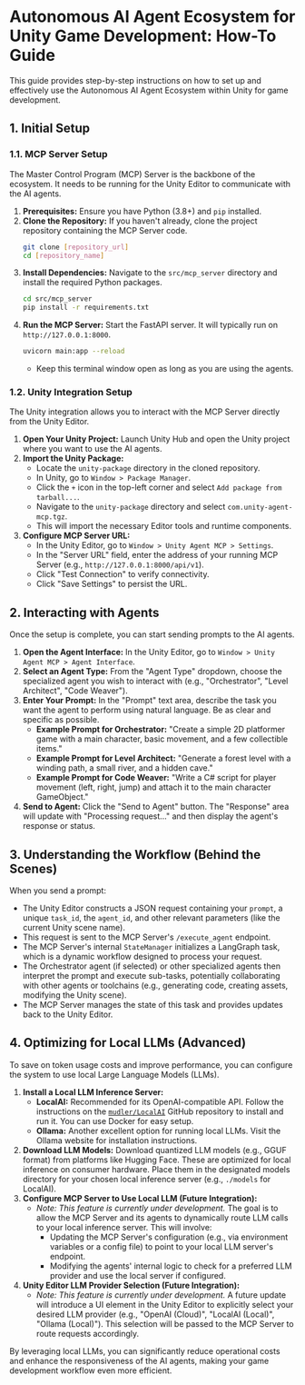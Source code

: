 # Autonomous AI Agent Ecosystem for Unity Game Development: How-To Guide

This guide provides step-by-step instructions on how to set up and effectively use the Autonomous AI Agent Ecosystem within Unity for game development.

## 1. Initial Setup

### 1.1. MCP Server Setup

The Master Control Program (MCP) Server is the backbone of the ecosystem. It needs to be running for the Unity Editor to communicate with the AI agents.

1.  **Prerequisites:** Ensure you have Python (3.8+) and `pip` installed.
2.  **Clone the Repository:** If you haven't already, clone the project repository containing the MCP Server code.
    ```bash
    git clone [repository_url]
    cd [repository_name]
    ```
3.  **Install Dependencies:** Navigate to the `src/mcp_server` directory and install the required Python packages.
    ```bash
    cd src/mcp_server
    pip install -r requirements.txt
    ```
4.  **Run the MCP Server:** Start the FastAPI server. It will typically run on `http://127.0.0.1:8000`.
    ```bash
    uvicorn main:app --reload
    ```
    *   Keep this terminal window open as long as you are using the agents.

### 1.2. Unity Integration Setup

The Unity integration allows you to interact with the MCP Server directly from the Unity Editor.

1.  **Open Your Unity Project:** Launch Unity Hub and open the Unity project where you want to use the AI agents.
2.  **Import the Unity Package:**
    *   Locate the `unity-package` directory in the cloned repository.
    *   In Unity, go to `Window > Package Manager`.
    *   Click the `+` icon in the top-left corner and select `Add package from tarball...`.
    *   Navigate to the `unity-package` directory and select `com.unity-agent-mcp.tgz`.
    *   This will import the necessary Editor tools and runtime components.
3.  **Configure MCP Server URL:**
    *   In the Unity Editor, go to `Window > Unity Agent MCP > Settings`.
    *   In the "Server URL" field, enter the address of your running MCP Server (e.g., `http://127.0.0.1:8000/api/v1`).
    *   Click "Test Connection" to verify connectivity.
    *   Click "Save Settings" to persist the URL.

## 2. Interacting with Agents

Once the setup is complete, you can start sending prompts to the AI agents.

1.  **Open the Agent Interface:** In the Unity Editor, go to `Window > Unity Agent MCP > Agent Interface`.
2.  **Select an Agent Type:** From the "Agent Type" dropdown, choose the specialized agent you wish to interact with (e.g., "Orchestrator", "Level Architect", "Code Weaver").
3.  **Enter Your Prompt:** In the "Prompt" text area, describe the task you want the agent to perform using natural language. Be as clear and specific as possible.
    *   **Example Prompt for Orchestrator:** "Create a simple 2D platformer game with a main character, basic movement, and a few collectible items."
    *   **Example Prompt for Level Architect:** "Generate a forest level with a winding path, a small river, and a hidden cave."
    *   **Example Prompt for Code Weaver:** "Write a C# script for player movement (left, right, jump) and attach it to the main character GameObject."
4.  **Send to Agent:** Click the "Send to Agent" button. The "Response" area will update with "Processing request..." and then display the agent's response or status.

## 3. Understanding the Workflow (Behind the Scenes)

When you send a prompt:

*   The Unity Editor constructs a JSON request containing your `prompt`, a unique `task_id`, the `agent_id`, and other relevant parameters (like the current Unity scene name).
*   This request is sent to the MCP Server's `/execute_agent` endpoint.
*   The MCP Server's internal `StateManager` initializes a LangGraph task, which is a dynamic workflow designed to process your request.
*   The Orchestrator agent (if selected) or other specialized agents then interpret the prompt and execute sub-tasks, potentially collaborating with other agents or toolchains (e.g., generating code, creating assets, modifying the Unity scene).
*   The MCP Server manages the state of this task and provides updates back to the Unity Editor.

## 4. Optimizing for Local LLMs (Advanced)

To save on token usage costs and improve performance, you can configure the system to use local Large Language Models (LLMs).

1.  **Install a Local LLM Inference Server:**
    *   **LocalAI:** Recommended for its OpenAI-compatible API. Follow the instructions on the [`mudler/LocalAI`](https://github.com/mudler/LocalAI) GitHub repository to install and run it. You can use Docker for easy setup.
    *   **Ollama:** Another excellent option for running local LLMs. Visit the Ollama website for installation instructions.
2.  **Download LLM Models:** Download quantized LLM models (e.g., GGUF format) from platforms like Hugging Face. These are optimized for local inference on consumer hardware. Place them in the designated models directory for your chosen local inference server (e.g., `./models` for LocalAI).
3.  **Configure MCP Server to Use Local LLM (Future Integration):**
    *   *Note: This feature is currently under development.* The goal is to allow the MCP Server and its agents to dynamically route LLM calls to your local inference server. This will involve:
        *   Updating the MCP Server's configuration (e.g., via environment variables or a config file) to point to your local LLM server's endpoint.
        *   Modifying the agents' internal logic to check for a preferred LLM provider and use the local server if configured.
4.  **Unity Editor LLM Provider Selection (Future Integration):**
    *   *Note: This feature is currently under development.* A future update will introduce a UI element in the Unity Editor to explicitly select your desired LLM provider (e.g., "OpenAI (Cloud)", "LocalAI (Local)", "Ollama (Local)"). This selection will be passed to the MCP Server to route requests accordingly.

By leveraging local LLMs, you can significantly reduce operational costs and enhance the responsiveness of the AI agents, making your game development workflow even more efficient.